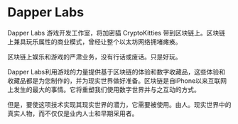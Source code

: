 # 

# Dapper Labs

Dapper Labs 游戏开发工作室，将加密猫 CryptoKitties 带到区块链上。区块链上兼具玩乐属性的商业模式，曾经让整个以太坊网络拥堵瘫痪。

区块链上娱乐和游戏的严肃业务，没有行话或废话。只是好玩。

Dapper Labs利用游戏的力量提供基于区块链的体验和数字收藏品，这些体验和收藏品都是为您制作的，并为现实世界做好准备。区块链是自iPhone以来互联网上发生的最大的事情。它将重塑我们使用数字世界并与之互动的方式。

但是，要使这项技术实现其现实世界的潜力，它需要被使用。由人。现实世界中的真实人物，而不仅仅是业内人士和早期采用者。

